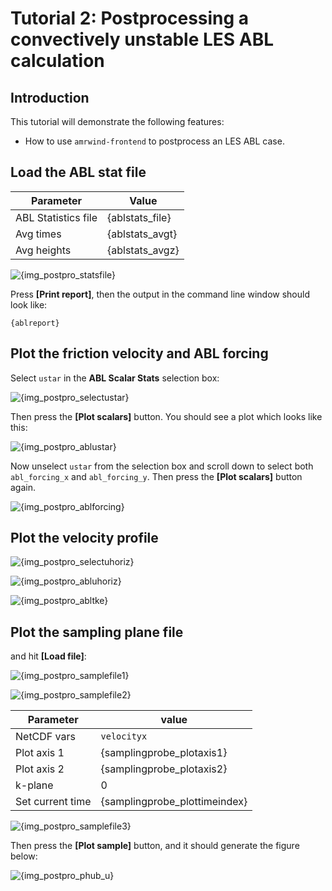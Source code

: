 # Tutorial 2: Postprocessing a convectively unstable LES ABL calculation

<!-- NOTE: The tutorial is actually generated by {makescript} -->

<!--INTROTEXTSETUP-->
## Introduction

This tutorial will demonstrate the following features:
- How to use `amrwind-frontend` to postprocess an LES ABL case.

<!--INTROTEXTEND-->

## Load the ABL stat file

| Parameter           | Value           |
| ---                 | ---             |
| ABL Statistics file | {ablstats_file} |
| Avg times           | {ablstats_avgt} |
| Avg heights         | {ablstats_avgz} |

![{img_postpro_statsfile}]({img_postpro_statsfile})

Press **[Print report]**, then the output in the command line window
should look like:

```
{ablreport}
```

## Plot the friction velocity and ABL forcing

Select `ustar` in the **ABL Scalar Stats** selection box:  

![{img_postpro_selectustar}]({img_postpro_selectustar})

Then press the **[Plot scalars]** button.  You should see a plot which
looks like this:

![{img_postpro_ablustar}]({img_postpro_ablustar})

Now unselect `ustar` from the selection box and scroll down to select
both `abl_forcing_x` and `abl_forcing_y`.  Then press the **[Plot
scalars]** button again.

![{img_postpro_ablforcing}]({img_postpro_ablforcing})

## Plot the velocity profile

![{img_postpro_selectuhoriz}]({img_postpro_selectuhoriz})

![{img_postpro_abluhoriz}]({img_postpro_abluhoriz})

![{img_postpro_abltke}]({img_postpro_abltke})

## Plot the sampling plane file 

and hit **[Load file]**: 

![{img_postpro_samplefile1}]({img_postpro_samplefile1})

![{img_postpro_samplefile2}]({img_postpro_samplefile2})

| Parameter        | value                         |
| ---              | ---                           |
| NetCDF vars      | `velocityx`                   |
| Plot axis 1      | {samplingprobe_plotaxis1}     |
| Plot axis 2      | {samplingprobe_plotaxis2}     |
| k-plane          | 0                             |
| Set current time | {samplingprobe_plottimeindex} |

![{img_postpro_samplefile3}]({img_postpro_samplefile3})

Then press the **[Plot sample]** button, and it should generate the
figure below:

![{img_postpro_phub_u}]({img_postpro_phub_u})
